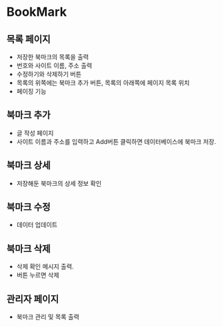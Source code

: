 BookMark
=========

목록 페이지
-----------
- 저장한 북마크의 목록을 출력
- 번호와 사이트 이름, 주소 출력
- 수정하기와 삭제하기 버튼
- 목록의 위쪽에는 북마크 추가 버튼, 목록의 아래쪽에 페이지 목록 위치
- 페이징 기능

북마크 추가
------------
- 글 작성 페이지
- 사이트 이름과 주소를 입력하고 Add버튼 클릭하면 데이터베이스에 북마크 저장.

북마크 상세
-----------
- 저장해둔 북마크의 상세 정보 확인

북마크 수정
-----------
- 데이터 업데이트

북마크 삭제
----------
- 삭제 확인 메시지 출력.
- 버튼 누르면 삭제

관리자 페이지
-------------
- 북마크 관리 및 목록 출력

